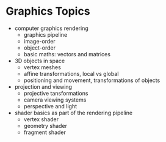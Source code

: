 # Graphics Topics

- computer graphics rendering
  - graphics pipeline
  - image-order
  - object-order
  - basic maths: vectors and matrices
- 3D objects in space
  - vertex meshes
  - affine transformations, local vs global
  - positioning and movement, transformations of objects 
- projection and viewing
  - projective tansformations
  - camera viewing systems 
  - perspective and light
- shader basics as part of the rendering pipeline
  - vertex shader
  - geometry shader
  - fragment shader
